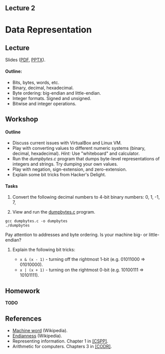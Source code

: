Lecture 2
---

# Data Representation

## Lecture

Slides ([PDF](CA_Lecture_02.pdf), [PPTX](CA_Lecture_02.pptx)).

#### Outline:

* Bits, bytes, words, etc.
* Binary, decimal, hexadecimal.
* Byte ordering: big-endian and little-endian.
* Integer formats. Signed and unsigned.
* Bitwise and integer operations.

## Workshop

#### Outline

* Discuss current issues with VirtualBox and Linux VM.
* Play with converting values to different numeric systems (binary, decimal, hexadecimal).
  _Hint:_ Use "whiteboard" and calculator.
* Run the _dumpbytes.c_ program that dumps byte-level representations of integers and strings.
  Try dumping your own values.
* Play with negation, sign-extension, and zero-extension.  
* Explain some bit tricks from Hacker's Delight.  
     
#### Tasks

1. Convert the following decimal numbers to 4-bit binary numbers: 0, 1, -1, 7, 

1. View and run the [dumpbytes.c](
  https://github.com/andrewt0301/hse-acos-course/blob/master/docs/part1ca/02_DataTypes/dumpbytes.c) program.

  ```
  gcc dumpbytes.c -o dumpbytes
  ./dumpbytes
  ```

  Pay attention to addresses and byte ordering.
  Is your machine big- or little-endian?
  
1. Explain the following bit tricks:

   * `x & (x - 1)` - turning off the rightmost 1-bit (e.g. 01011000 => 01010000).
   * `x | (x + 1)` - turning on the rightmost 0-bit (e.g. 10100111 => 10101111).

## Homework

__TODO__

## References

* [Machine word](https://en.wikipedia.org/wiki/Word_%28computer_architecture%29) (Wikipedia).
* [Endianness](https://en.wikipedia.org/wiki/Endianness) (Wikipedia).
* Representing information. Chapter 1 in [[CSPP]](../../books.md).
* Arithmetic for computers. Chapters 3 in [[CODR]](../../books.md).
